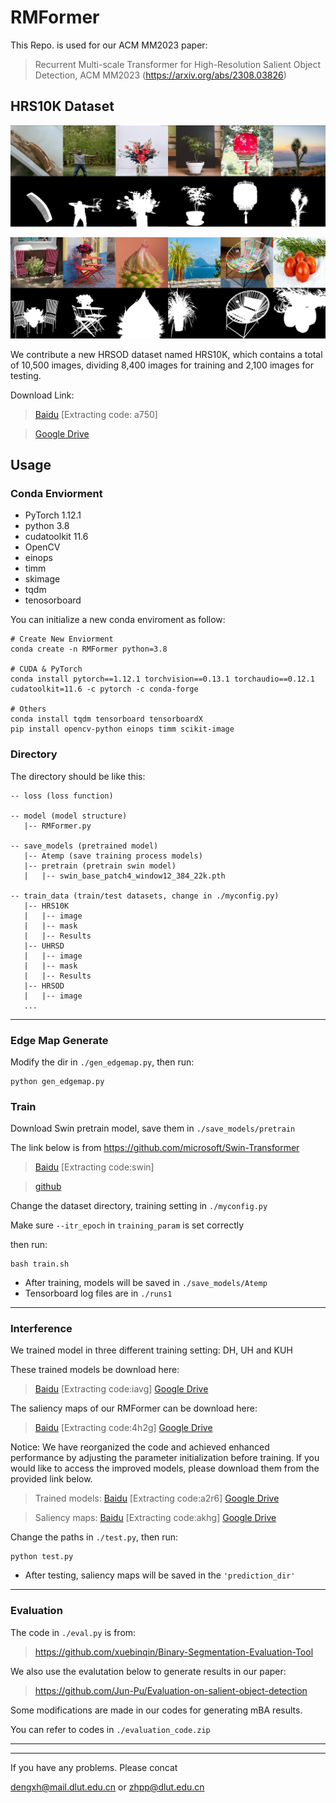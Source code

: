 
# RMFormer

This Repo. is used for our ACM MM2023 paper: 

> Recurrent Multi-scale Transformer for High-Resolution Salient Object Detection, ACM MM2023 (https://arxiv.org/abs/2308.03826)

## HRS10K Dataset

![Image](https://github.com/DrowsyMon/RMFormer/blob/main/pic/10k_1.png)

![Image](https://github.com/DrowsyMon/RMFormer/blob/main/pic/10k_2.png)

We contribute a new HRSOD dataset named HRS10K, which contains a total of 10,500 images, dividing 8,400 images for training and 2,100 images for testing.

Download Link:


>[Baidu](https://pan.baidu.com/s/1qOqVu-6QWlunua2FCw-hRw) [Extracting code: a750]

>[Google Drive](https://drive.google.com/drive/folders/1LpCkuTX2Efy2tKak3qVz_Uma2-6DEmaN?usp=sharing)

## Usage
### Conda Enviorment
* PyTorch 1.12.1
* python 3.8
* cudatoolkit 11.6
* OpenCV
* einops
* timm
* skimage
* tqdm
* tenosorboard



You can initialize a new conda enviroment as follow: 
```
# Create New Enviorment
conda create -n RMFormer python=3.8

# CUDA & PyTorch
conda install pytorch==1.12.1 torchvision==0.13.1 torchaudio==0.12.1 cudatoolkit=11.6 -c pytorch -c conda-forge

# Others
conda install tqdm tensorboard tensorboardX
pip install opencv-python einops timm scikit-image
```





### Directory
The directory should be like this:

````
-- loss (loss function)

-- model (model structure)
   |-- RMFormer.py

-- save_models (pretrained model)
   |-- Atemp (save training process models)
   |-- pretrain (pretrain swin model)
   |   |-- swin_base_patch4_window12_384_22k.pth

-- train_data (train/test datasets, change in ./myconfig.py)
   |-- HRS10K
   |   |-- image
   |   |-- mask
   |   |-- Results
   |-- UHRSD
   |   |-- image
   |   |-- mask
   |   |-- Results
   |-- HRSOD
   |   |-- image
   ...
````
---

### Edge Map Generate
Modify the dir in `./gen_edgemap.py`, then run:
```
python gen_edgemap.py
```

### Train


Download Swin pretrain model, save them in `./save_models/pretrain`

The link below is from https://github.com/microsoft/Swin-Transformer

>[Baidu](https://pan.baidu.com/s/1vwJxnJcVqcLZAw9HaqiR6g) [Extracting code:swin]

>[github](https://github.com/SwinTransformer/storage/releases/download/v1.0.0/swin_base_patch4_window12_384_22k.pth)

Change the dataset directory, training setting in `./myconfig.py`

Make sure `--itr_epoch` in `training_param` is set correctly

then run:

```
bash train.sh
```

* After training, models will be saved in `./save_models/Atemp`
* Tensorboard log files are in `./runs1`

---

### Interference
We trained model in three different training setting: DH, UH and KUH 

These trained models be download here: 

>[Baidu](https://pan.baidu.com/s/1h5hEpEdTHRpXp-QT-ys4dg) [Extracting code:iavg]
>[Google Drive](https://drive.google.com/drive/folders/1avHY7VASvLSsqvT5saU9OBAsbx2oJ0HD?usp=sharing)

The saliency maps of our RMFormer can be download here:

>[Baidu](https://pan.baidu.com/s/1BVj_BaaFX4vz7PlbSDFqcw) [Extracting code:4h2g]
>[Google Drive](https://drive.google.com/file/d/1MZj3Nzz3NSbTWPLSutKcgRXypTdZu_5h/view?usp=sharing)



Notice:
We have reorganized the code and achieved enhanced performance by adjusting the parameter initialization before training. If you would like to access the improved models, please download them from the provided link below.


>Trained models:
>[Baidu](https://pan.baidu.com/s/1SjWXIALGAzG6et769mXIZQ) [Extracting code:a2r6]
>[Google Drive](https://drive.google.com/drive/folders/17LkT_7GHMiQ2Eqnj3aBTqUyUdVszd9x2?usp=drive_link)

>Saliency maps:
>[Baidu](https://pan.baidu.com/s/1-b1HYIja-692cG33lygleA) [Extracting code:akhg]
>[Google Drive](https://drive.google.com/drive/folders/1tqXm1qn7dgar6k8xSlmtYVEhzdWDNpaT?usp=drive_link)

Change the paths in `./test.py`, then run:
```
python test.py
```
* After testing, saliency maps will be saved in the `'prediction_dir'`

---

### Evaluation


The code in `./eval.py` is from:
> https://github.com/xuebinqin/Binary-Segmentation-Evaluation-Tool


We also use the evalutation below to generate results in our paper:

> https://github.com/Jun-Pu/Evaluation-on-salient-object-detection


Some modifications are made in our codes for generating mBA results.

You can refer to codes in `./evaluation_code.zip`

---
---

If you have any problems. Please concat

dengxh@mail.dlut.edu.cn or zhpp@dlut.edu.cn